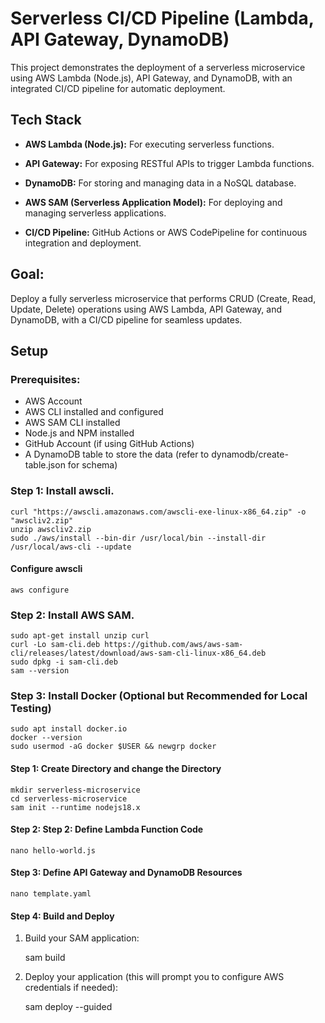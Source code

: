 # Serverless CI/CD Pipeline (Lambda, API Gateway, DynamoDB)


This project demonstrates the deployment of a serverless microservice using AWS Lambda (Node.js), API Gateway, and DynamoDB, with an integrated CI/CD pipeline for automatic deployment.



## Tech Stack

- **AWS Lambda (Node.js):** For executing serverless functions.

- **API Gateway:** For exposing RESTful APIs to trigger Lambda functions.

- **DynamoDB:** For storing and managing data in a NoSQL database.

- **AWS SAM (Serverless Application Model):** For deploying and managing serverless applications.

- **CI/CD Pipeline:** GitHub Actions or AWS CodePipeline for continuous integration and deployment.

## Goal:
Deploy a fully serverless microservice that performs CRUD (Create, Read, Update, Delete) operations using AWS Lambda, API Gateway, and DynamoDB, with a CI/CD pipeline for seamless updates.

## Setup
### Prerequisites:
- AWS Account
- AWS CLI installed and configured
- AWS SAM CLI installed
- Node.js and NPM installed
- GitHub Account (if using GitHub Actions)
- A DynamoDB table to store the data (refer to dynamodb/create-table.json for schema)

### Step 1: Install  awscli.

    curl "https://awscli.amazonaws.com/awscli-exe-linux-x86_64.zip" -o "awscliv2.zip"
    unzip awscliv2.zip
    sudo ./aws/install --bin-dir /usr/local/bin --install-dir /usr/local/aws-cli --update
    
#### Configure awscli   

    aws configure
### Step 2: Install AWS SAM.
    sudo apt-get install unzip curl
    curl -Lo sam-cli.deb https://github.com/aws/aws-sam-cli/releases/latest/download/aws-sam-cli-linux-x86_64.deb
    sudo dpkg -i sam-cli.deb
    sam --version

### Step 3: Install Docker (Optional but Recommended for Local Testing)

    sudo apt install docker.io
    docker --version
    sudo usermod -aG docker $USER && newgrp docker

#### Step 1: Create Directory and change the Directory
    mkdir serverless-microservice
    cd serverless-microservice
    sam init --runtime nodejs18.x

#### Step 2: Step 2: Define Lambda Function Code
    nano hello-world.js

#### Step 3: Define API Gateway and DynamoDB Resources
    nano template.yaml

#### Step 4: Build and Deploy
 1. Build your SAM application:
    
    sam build

2. Deploy your application (this will prompt you to configure AWS credentials if needed):

    sam deploy --guided
